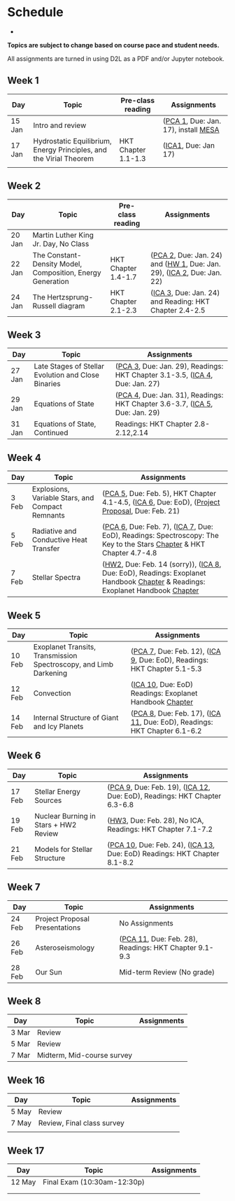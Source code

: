 # Schedule
-

**Topics are subject to change based on course pace and student needs.**

All assignments are turned in using D2L as a PDF and/or Jupyter notebook.

## Week 1

| Day    | Topic                                                               |    Pre-class reading    | Assignments                                                 |
| ------ | ------------------------------------------------------------------- | ----------------------- | ----------------------------------------------------------- |
| 15 Jan | Intro and review                                                    |                         |   ([PCA 1](assignments/pca1.md), Due: Jan. 17), install [MESA](https://docs.mesastar.org/en/24.08.1/quickstart.html)                      |
| 17 Jan | Hydrostatic Equilibrium, Energy Principles, and the Virial Theorem  |  HKT Chapter 1.1-1.3    |     ([ICA1](assignments/ica1.ipynb), Due: Jan 17)                                                        |
|        |                                                                     |                         |                                                             |

## Week 2

| Day    | Topic                                                               |   Pre-class reading     | Assignments                                                 |
| ------ | ------------------------------------------------------------------- | ----------------------- | ----------------------------------------------------------- |
| 20 Jan | Martin Luther King Jr. Day, No Class                                |                         |                                                             |
| 22 Jan | The Constant-Density Model, Composition, Energy Generation                         |   HKT Chapter 1.4-1.7   |       ([PCA 2](assignments/pca2.md), Due: Jan. 24) and ([HW 1](assignments/hw1.md), Due: Jan. 29), ([ICA 2](assignments/ica2.ipynb), Due: Jan. 22)         |
| 24 Jan | The Hertzsprung-Russell diagram                                     |   HKT Chapter 2.1-2.3   |       ([ICA 3](assignments/ica3.ipynb), Due: Jan. 24)   and Reading: HKT Chapter 2.4-2.5                                                   |

## Week 3

| Day    | Topic                                                               | Assignments                                                                           |
| ------ | ------------------------------------------------------------------- | ------------------------------------------------------------------------------------- |
| 27 Jan | Late Stages of Stellar Evolution and Close Binaries                 |  ([PCA 3](assignments/pca3.md), Due: Jan. 29), Readings: HKT Chapter 3.1-3.5, ([ICA 4](assignments/ica4.ipynb), Due: Jan. 27)          |
| 29 Jan | Equations of State                                                  |  ([PCA 4](assignments/pca4.md), Due: Jan. 31), Readings: HKT Chapter 3.6-3.7, ([ICA 5](assignments/ica5.ipynb), Due: Jan. 29)           |
| 31 Jan | Equations of State, Continued                                       |  Readings:   HKT Chapter 2.8-2.12,2.14                                 |

## Week 4

| Day    | Topic                                                               | Assignments                                                                           |
| ------ | ------------------------------------------------------------------- | ------------------------------------------------------------------------------------- |
| 3 Feb  | Explosions, Variable Stars, and Compact Remnants                         |  ([PCA 5](assignments/pca5.md), Due: Feb. 5),  HKT Chapter 4.1-4.5, ([ICA 6](assignments/ica6.ipynb), Due: EoD), ([Project Proposal](assignments/project_proposal.md), Due: Feb. 21)   |
| 5 Feb  | Radiative and Conductive Heat Transfer                              |  ([PCA 6](assignments/pca6.md), Due: Feb. 7), ([ICA 7](assignments/ica7.ipynb), Due: EoD),  Readings: Spectroscopy: The Key to the Stars [Chapter](https://rdcu.be/d57mB)  & HKT Chapter 4.7-4.8   |
| 7 Feb  | Stellar Spectra                                                     |  ([HW2](assignments/hw2.md), Due: Feb. 14 (sorry)), ([ICA 8](assignments/ica8.ipynb), Due: EoD), Readings: Exoplanet Handbook [Chapter](https://rdcu.be/d57mI) & Readings: Exoplanet Handbook [Chapter](https://rdcu.be/d57mN) |

## Week 5

| Day    | Topic                                                               | Assignments                                                                           |
| ------ | ------------------------------------------------------------------- | ------------------------------------------------------------------------------------- |
| 10 Feb | Exoplanet Transits, Transmission Spectroscopy, and Limb Darkening   |  ([PCA 7](assignments/pca7.md), Due: Feb. 12), ([ICA 9](assignments/ica9.ipynb), Due: EoD), Readings: HKT Chapter 5.1-5.3                                       |
| 12 Feb | Convection                                                          |  ([ICA 10](assignments/ica10.ipynb), Due: EoD) Readings: Exoplanet Handbook [Chapter](https://rdcu.be/d57nl)   |
| 14 Feb | Internal Structure of Giant and Icy Planets                         |  ([PCA 8](assignments/pca8.md), Due: Feb. 17), ([ICA 11](assignments/ica11.ipynb), Due: EoD), Readings: HKT Chapter 6.1-6.2                                 |

## Week 6

| Day    | Topic                                                               |  Assignments                                                                          |
| ------ | ------------------------------------------------------------------- | ------------------------------------------------------------------------------------- |
| 17 Feb | Stellar Energy Sources                                              |  ([PCA 9](assignments/pca9.md), Due: Feb. 19), ([ICA 12](assignments/ica12.ipynb), Due: EoD), Readings: HKT Chapter 6.3-6.8                                 |
| 19 Feb | Nuclear Burning in Stars + HW2 Review                               |  ([HW3](assignments/hw3.md), Due: Feb. 28), No ICA, Readings:   HKT Chapter 7.1-7.2                         |
| 21 Feb | Models for Stellar Structure                                        |  ([PCA 10](assignments/pca10.md), Due: Feb. 24), ([ICA 13](assignments/ica13.ipynb), Due: EoD) Readings:  HKT Chapter 8.1-8.2                             |

## Week 7

| Day    | Topic                                                               | Assignments                                                                           |
| ------ | ------------------------------------------------------------------- | ------------------------------------------------------------------------------------- |
| 24 Feb | Project Proposal Presentations                                     |   No Assignments                                                                       |
| 26 Feb | Asteroseismology                                                   |   ([PCA 11](assignments/pca11.md), Due: Feb. 28), Readings:   HKT Chapter 9.1-9.3                              |
| 28 Feb | Our Sun                                                            |  Mid-term Review (No grade)                                                            |


## Week 8

| Day    | Topic                                                               | Assignments                                                                           |
| ------ | ------------------------------------------------------------------- | ------------------------------------------------------------------------------------- |
| 3 Mar  | Review                                                              |                                                                                       |
| 5 Mar  | Review                                                              |                                                                                       |
| 7 Mar  | Midterm, Mid-course survey                                          |                                                                                       |

## Week 16

| Day    | Topic                                                               |   Assignments                                                                         |
| ------ | ------------------------------------------------------------------- | ------------------------------------------------------------------------------------- |
| 5 May | Review                                                               |                                                                                       |
| 7 May | Review, Final class survey                                           |                                                                                       |
|       |                                                                      |                                                                                       |


## Week 17

| Day    | Topic                                                               | Assignments                                                                           |
| ------ | ------------------------------------------------------------------- | ------------------------------------------------------------------------------------- |
| 12 May | Final Exam (10:30am-12:30p)                                         |                                                                                       |
|        |                                                                     |                                                                                       |
|        |                                                                     |                                                                                       |      